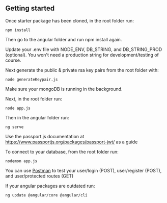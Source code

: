## Getting started

Once starter package has been cloned, in the root folder run:

```pwsh
npm install
```

Then go to the angular folder and run npm install again.

Update your .env file with NODE_ENV, DB_STRING, and DB_STRING_PROD (optional).
You won't need a production string for development/testing of course.

Next generate the public & private rsa key pairs from the root folder with:

```pwsh
node generateKeypair.js
```

Make sure your mongoDB is running in the background.

Next, in the root folder run:

```pwsh
node app.js
```

Then in the angular folder run:

```pwsh
ng serve
```

Use the passport.js documentation at
https://www.passportjs.org/packages/passport-jwt/ as a guide

To connect to your database, from the root folder run:

```pwsh
nodemon app.js
```

You can use [Postman](https://www.postman.com/) to test your user/login (POST),
user/register (POST), and user/protected routes (GET)

If your angular packages are outdated run:
```pwsh
ng update @angular/core @angular/cli
```
